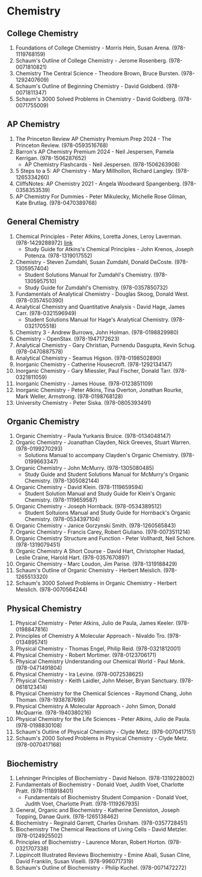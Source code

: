 # Chemistry
## College Chemistry
1. Foundations of College Chemistry - Morris Hein, Susan Arena. (978-1119768159)
2. Schaum's Outline of College Chemistry - Jerome Rosenberg. (978-0071810821)
3. Chemistry The Central Science - Theodore Brown, Bruce Bursten. (978-1292407609)
4. Schaum's Outline of Beginning Chemistry - David Goldberd. (978-0071811347)
5. Schaum's 3000 Solved Problems in Chemistry - David Goldberg. (978-0071755009)
## AP Chemistry
1. The Princeton Review AP Chemistry Premium Prep 2024 - The Princeton Review. (978-0593516768)
2. Barron's AP Chemistry Premium 2024 - Neil Jespersen, Pamela Kerrigan. (978-1506287652)
    - AP Chemistry Flashcards - Neil Jespersen. (978-1506263908)
3. 5 Steps to a 5: AP Chemistry - Mary Millhollon, Richard Langley. (978-1265334260)
4. CliffsNotes: AP Chemistry 2021 - Angela Woodward Spangenberg. (978-0358353539)
5. AP Chemistry For Dummies - Peter Mikulecky, Michelle Rose Gilman, Kate Brutlag. (978-0470389768)
## General Chemistry
1. Chemical Principles - Peter Atkins, Loretta Jones, Leroy Laverman. (978-1429288972) [link](https://www.amazon.com/s?k=978-1429288972)
    - Study Guide for Atkins's Chemical Principles - John Krenos, Joseph Potenza. (978-1319017552)
2. Chemistry - Steven Zumdahl, Susan Zumdahl, Donald DeCoste. (978-1305957404)
    - Student Solutions Manual for Zumdahl's Chemistry. (978-1305957510)
    - Study Guide for Zumdahl's Chemistry. (978-0357850732)
3. Fundamentals of Analytical Chemistry - Douglas Skoog, Donald West. (978-0357450390)
4. Analytical Chemistry and Quantitative Analysis - David Hage, James Carr. (978-0321596949)
    - Student Solutions Manual for Hage's Analytical Chemistry. (978-0321705518)
5. Chemistry 3 - Andrew Burrows, John Holman. (978-0198829980)
6. Chemistry - OpenStax. (978-1947172623)
7. Analytical Chemistry - Gary Christian, Purnendu Dasgupta, Kevin Schug. (978-0470887578)
8. Analytical Chemistry - Seamus Higson. (978-0198502890)
9. Inorganic Chemistry - Catherine Housecroft. (978-1292134147)
10. Inorganic Chemistry - Gary Miessler, Paul Fischer, Donald Tarr. (978-0321811059)
11. Inorganic Chemistry - James House. (978-0123851109)
12. Inorganic Chemistry - Peter Atkins, Tina Overton, Jonathan Rourke, Mark Weller, Armstrong. (978-0198768128)
13. University Chemistry - Peter Siska. (978-0805393491)
## Organic Chemistry
1. Organic Chemistry - Paula Yurkanis Bruice. (978-0134048147)
2. Organic Chemistry - Joanathan Clayden, Nick Greeves, Stuart Warren. (978-0199270293)
    - Solutions Manual to accompany Clayden's Organic Chemistry. (978-0199663347)
3. Organic Chemistry - John McMurry. (978-1305080485)
    - Study Guide and Student Solutions Manual for McMurry's Organic Chemistry. (978-1305082144)
4. Organic Chemistry - David Klein. (978-1119659594)
    - Student Solution Manual and Study Guide for Klein's Organic Chemistry. (978-1119659587)
5. Organic Chemistry - Joseph Hornback. (978-0534389512)
    - Student Soltuions Manual and Study Guide for Hornback's Organic Chemistry. (978-0534397104)
6. Organic Chemistry - Janice Gorzynski Smith. (978-1260565843)
7. Organic Chemistry - Francis Carey, Robert Giuliano. (978-0073511214)
8. Organic Chemistry Structure and Function - Peter Vollhardt, Neil Schore. (978-1319079451)
9. Organic Chemistry A Short Course - David Hart, Christopher Hadad, Leslie Craine, Harold Hart. (978-0357670897)
10. Organic Chemistry - Marc Loudon, Jim Parise. (978-1319188429)
11. Schaum's Outline of Organic Chemistry - Herbert Meislich. (978-1265513320)
12. Schaum's 3000 Solved Problems in Organic Chemistry - Herbert Meislich. (978-0070564244)
## Physical Chemistry
1. Physical Chemistry - Peter Atkins, Julio de Paula, James Keeler. (978-0198847816)
2. Principles of Chemistry A Molecular Approach - Nivaldo Tro. (978-0134895741)
3. Physical Chemistry - Thomas Engel, Philip Reid. (978-0321812001)
4. Physical Chemistry - Robert Mortimer. (978-0123706171)
5. Physical Chemistry Understanding our Chemical World - Paul Monk. (978-0471491804)
6. Physical Chemistry - Ira Levine. (978-0072538625)
7. Physical Chemistry - Keith Laidler, John Meiser, Bryan Sanctuary. (978-0618123414)
8. Physical Chemistry for the Chemical Sciences - Raymond Chang, John Thoman. (978-1938787690)
9. Physical Chemistry A Molecular Approach - John Simon, Donald McQuarrie. (978-1940380216)
10. Physical Chemistry for the Life Sciences - Peter Atkins, Julio de Paula. (978-0198830108)
11. Schaum's Outline of Physical Chemistry - Clyde Metz. (978-0070417151)
12. Schaum's 2000 Solved Problems in Physical Chemistry - Clyde Metz. (978-0070417168)
## Biochemistry
1. Lehninger Principles of Biochemistry - David Nelson. (978-1319228002)
2. Fundamentals of Biochemistry - Donald Voet, Judith Voet, Charlotte Pratt. (978-1118918401)
    - Fundamentals of Biochemistry Student Companion - Donald Voet, Judith Voet, Charlotte Pratt. (978-1119267935)
3. General, Organic and Biochemistry - Katherine Denniston, Joseph Topping, Danae Quirk. (978-1265138462)
4. Biochemistry - Reginald Garrett, Charles Grisham. (978-0357728451)
5. Biochemistry The Chemical Reactions of Living Cells - David Metzler. (978-0124925502)
6. Principles of Biochemistry - Laurence Moran, Robert Horton. (978-0321707338)
7. Lippincott Illustrated Reviews Biochemistry - Emine Abali, Susan Cline, David Franklin, Susan Viselli. (978-9960717319)
8. Schaum's Outline of Biochemistry - Philip Kuchel. (978-0071472272)
